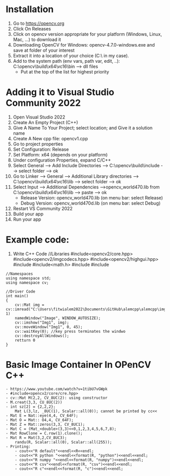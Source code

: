 # Installation
1. Go to https://opencv.org
2. Click On Releases
3. Click on opencv version appropriate for your platform (Windows, Linux, Mac, ...) to download it
4. Downloading OpenCV for Windows: opencv-4.7.0-windows.exe and save at folder of your interest
5. Extract it into a location of your choice (C:\ in my case).
6. Add to the system path (env vars, path var, edit, ..): C:\opencv\build\x64\vc16\bin --> dll files
    - Put at the top of the list for highest priority
# Adding it to Visual Studio Community 2022
1. Open Visual Studio 2022
2. Create An Empty Project (C++)
3. Give A Name To Your Project; select location; and Give it a solution name
4. Create A New cpp file: opencv1.cpp
5. Go to project properties
6. Set Configuration: Release
7. Set Platform: x64 (depends on your platform)
8. Under configuration Properties, expand C/C++
9. Select General --> Add Include Directories --> C:\opencv\build\include --> select folder --> ok
10. Go to Linker --> General --> Additional Library directories --> C:\opencv\build\x64\vc16\lib --> select folder --> ok
11. Select Input --> Additional Dependencies -->opencv_world470.lib from C:\opencv\build\x64\vc16\lib --> paste --> ok
      - Release Version: opencv_world470.lib (on menu bar: select Release)
      - Debug Version: opencv_world470d.lib (on menu bar: select Debug)
13. Restart VS Community 2022
14. Build your app
15. Run your app

# Example code:
  1. Write C++ Code
    //Libraries
    #include<opencv2/core.hpp>
    #include<opencv2/imgcodecs.hpp>
    #include<opencv2/highgui.hpp>
    #include<iostream>
    #include<math.h>
    #include<cmath>
    #include<algorithm>
    
    //Namespaces
    using namespace std;
    using namespace cv;
  
    //Driver Code
    int main()
    {
        cv::Mat img = cv::imread("C:\Users\fitwialem2022\Documents\GitHub\alemcpp\alemcpp\imgs\img1.tiff", 1)
        namedWindow("Image", WINDOW_AUTOSIZE);
        cv::imshow("Img1", img);
        cv::moveWindow("Img1", 0, 45);
        cv::waitKey(0); //key press terminates the windwo
        cv::destroyAllWindows();
        retturn 0
    }
  
# Basic Image Container In OPenCV C++
    - https://www.youtube.com/watch?v=1tibU7vGWpk
    - #include<opencv2/core/cre.hpp>
    - cv::Mat M(2,2, CV_8UC(2): using constructor
    - M.creat(3,3, CU_8UC(2))
    - int sz[2] = {2,2,2};
        Mat L(3,lz, _8UC(1), Scalar::all(0)); cannot be printed by cc<<
    - Mat E = Nat::eye(4,4, CV_64F);
    - Mat O = Mat:: O4,4, CV_64F);
    - Mat Z = Mat::zeros(3,3, CV_8UC1);
    - Mat C = (Mat_<double>(3,3)<<0,1,2,3,4,5,6,7,8);
    - Mat RowClone = C.row(1).clone();
    - Mat R = Mat(3,2,CV_8UC3);
        randu(R, Scalar::all(0), Scalar::all(255));
    - Printing:
        - cout<<"R default"<<endl<<R<<endl;
        - cout<<"R python "<<endl<<format(R, "python")<<endl<<endl;
        - cout<<"R numpy "<<endl<<format(R, "numpy")<<endl<<endl;
        - cout<<"R csv"<<endl<<format(R, "csv")<<endl<<endl;
        - cout<<"R c"<<endl<<format(R, "c")<<endl<<endl;
    
